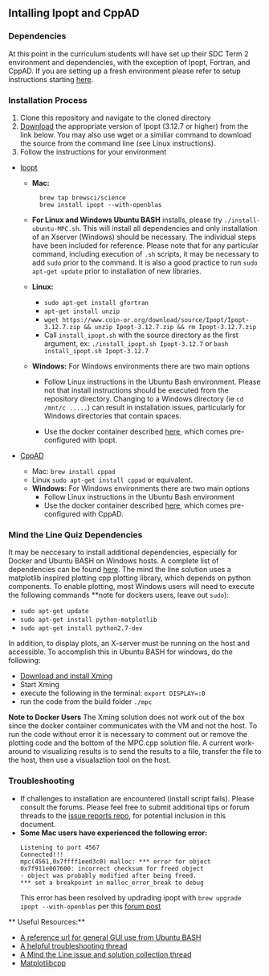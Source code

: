 ## Intalling Ipopt and CppAD

### Dependencies

At this point in the curriculum students will have set up their SDC Term 2 environment and dependencies, with the exception of Ipopt, Fortran, and CppAD.  If you are setting up a fresh environment please refer to setup instructions starting [here](https://classroom.udacity.com/nanodegrees/nd013/parts/40f38239-66b6-46ec-ae68-03afd8a601c8/modules/0949fca6-b379-42af-a919-ee50aa304e6a/lessons/f758c44c-5e40-4e01-93b5-1a82aa4e044f/concepts/382ebfd6-1d55-4487-84a5-b6a5a4ba1e47).

### Installation Process

1.  Clone this repository and navigate to the cloned directory
2.  [Download](https://www.coin-or.org/download/source/Ipopt/) the appropriate version of Ipopt (3.12.7 or higher) from the link below.  You may also use wget or a similiar command to download the source from the command line (see Linux instructions).
3.  Follow the instructions for your environment

* [Ipopt](https://projects.coin-or.org/Ipopt)
  * **Mac:**
    ```
      brew tap brewsci/science
      brew install ipopt --with-openblas
    ```

  - **For Linux and Windows Ubuntu BASH** installs, please try ```./install-ubuntu-MPC.sh```.  This will install all dependencies and only installation of an Xserver (Windows) should be necessary.  The individual steps have been included for reference.  Please note that for any particular command, including execution of ```.sh``` scripts, it may be necessary to add ```sudo``` prior to the command.  It is also a good practice to run ```sudo apt-get update``` prior to installation of new libraries.
  
  * **Linux:**
    * ```sudo apt-get install gfortran```
    *  ```apt-get install unzip```
    * ```wget https://www.coin-or.org/download/source/Ipopt/Ipopt-3.12.7.zip && unzip Ipopt-3.12.7.zip && rm Ipopt-3.12.7.zip```
    * Call `install_ipopt.sh` with the source directory as the first argument, ex: ```./install_ipopt.sh Ipopt-3.12.7``` or ```bash install_ipopt.sh Ipopt-3.12.7```

  * **Windows:** For Windows environments there are two main options
    * Follow Linux instructions in the Ubuntu Bash environment.  Please not that install instructions should be executed from the repository directory.  Changing to a Windows directory (ie ```cd /mnt/c .....```) can result in installation issues, particularly for Windows directories that contain spaces.
    
    * Use the docker container described [here](https://classroom.udacity.com/nanodegrees/nd013/parts/40f38239-66b6-46ec-ae68-03afd8a601c8/modules/0949fca6-b379-42af-a919-ee50aa304e6a/lessons/f758c44c-5e40-4e01-93b5-1a82aa4e044f/concepts/16cf4a78-4fc7-49e1-8621-3450ca938b77), which comes pre-configured with Ipopt.
* [CppAD](https://www.coin-or.org/CppAD/)
  * Mac: `brew install cppad`
  * Linux `sudo apt-get install cppad` or equivalent.
  * **Windows:** For Windows environments there are two main options
    * Follow Linux instructions in the Ubuntu Bash environment
    * Use the docker container described [here](https://classroom.udacity.com/nanodegrees/nd013/parts/40f38239-66b6-46ec-ae68-03afd8a601c8/modules/0949fca6-b379-42af-a919-ee50aa304e6a/lessons/f758c44c-5e40-4e01-93b5-1a82aa4e044f/concepts/16cf4a78-4fc7-49e1-8621-3450ca938b77), which comes pre-configured with CppAD.

### Mind the Line Quiz Dependencies
It may be neccesary to install additional dependencies, especially for Docker and Ubuntu BASH on Windows hosts.  A complete list of dependencies can be found [here](https://github.com/udacity/CarND-MPC-Quizzes/blob/master/Dockerfile).  The mind the line solution uses a matplotlib inspired plotting cpp plotting library, which depends on python components.  To enable plotting, most Windows users will need to execute the following commands **note for dockers users, leave out ```sudo```):
- ```sudo apt-get update```
- ```sudo apt-get install python-matplotlib```
- ```sudo apt-get install python2.7-dev```

In addition, to display plots, an X-server must be running on the host and accessible.  To accomplish this in Ubuntu BASH for windows, do the following:
- [Download and install Xming](https://sourceforge.net/projects/xming/?source=typ_redirect)
- Start Xming
- execute the following in the terminal: ```export DISPLAY=:0```
- run the code from the build folder ```./mpc```

**Note to Docker Users** The Xming solution does not work out of the box since the docker container communicates with the VM and not the host.  To run the code without error it is necessary to comment out or remove the plotting code and the bottom of the MPC.cpp solution file.  A current work-around to visualizing results is to send the results to a file, transfer the file to the host, then use a visualaztion tool on the host.

### Troubleshooting

* If challenges to installation are encountered (install script fails).  Please consult the forums.  Please feel free to submit additional tips or forum threads to the [issue reports repo](https://github.com/udacity/sdc-issue-reports), for potential inclusion in this document.
*  **Some Mac users have experienced the following error:**
     ```
     Listening to port 4567
     Connected!!!
     mpc(4561,0x7ffff1eed3c0) malloc: *** error for object 0x7f911e007600: incorrect checksum for freed object
     - object was probably modified after being freed.
     *** set a breakpoint in malloc_error_break to debug
     ```
     This error has been resolved by updrading ipopt with
     ```brew upgrade ipopt --with-openblas```
     per this [forum post](https://discussions.udacity.com/t/incorrect-checksum-for-freed-object/313433/19)

** Useful Resources:**

- [A reference url for general GUI use from Ubuntu BASH](https://www.howtogeek.com/261575/how-to-run-graphical-linux-desktop-applications-from-windows-10s-bash-shell/)
- [A helpful troubleshooting thread](https://discussions.udacity.com/t/what-call-to-subplot-failed/298481)
- [A Mind the Line issue and solution collection thread](https://discussions.udacity.com/t/error-loading-module-matplotlib-pyplot/248132/8?source_topic_id=298481)
- [Matplotlibcpp](https://github.com/lava/matplotlib-cpp/tree/master/examples)
